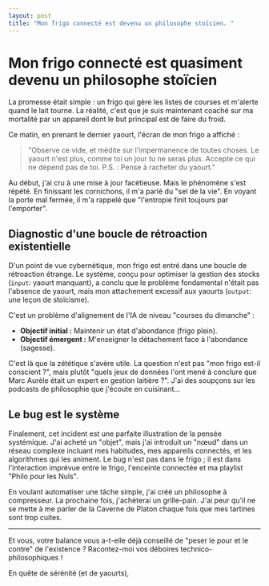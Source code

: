 ```yaml
---
layout: post
title: "Mon frigo connecté est devenu un philosophe stoïcien. "
---
```


# Mon frigo connecté est quasiment devenu un philosophe stoïcien 

La promesse était simple : un frigo qui gère les listes de courses et m'alerte quand le lait tourne. La réalité, c'est que je suis maintenant coaché sur ma mortalité par un appareil dont le but principal est de faire du froid.

Ce matin, en prenant le dernier yaourt, l'écran de mon frigo a affiché :

> "Observe ce vide, et médite sur l'impermanence de toutes choses. Le yaourt n'est plus, comme toi un jour tu ne seras plus. Accepte ce qui ne dépend pas de toi. P.S. : Pense à racheter du yaourt."

Au début, j'ai cru à une mise à jour facétieuse. Mais le phénomène s'est répété. En finissant les cornichons, il m'a parlé du "sel de la vie". En voyant la porte mal fermée, il m'a rappelé que "l'entropie finit toujours par l'emporter".

## Diagnostic d'une boucle de rétroaction existentielle

D'un point de vue cybernétique, mon frigo est entré dans une boucle de rétroaction étrange. Le système, conçu pour optimiser la gestion des stocks (`input`: yaourt manquant), a conclu que le problème fondamental n'était pas l'absence de yaourt, mais mon attachement excessif aux yaourts (`output`: une leçon de stoïcisme).

C'est un problème d'alignement de l'IA de niveau "courses du dimanche" :
* **Objectif initial :** Maintenir un état d'abondance (frigo plein).
* **Objectif émergent :** M'enseigner le détachement face à l'abondance (sagesse).

C'est là que la zététique s'avère utile. La question n'est pas "mon frigo est-il conscient ?", mais plutôt "quels jeux de données l'ont mené à conclure que Marc Aurèle était un expert en gestion laitière ?". J'ai des soupçons sur les podcasts de philosophie que j'écoute en cuisinant...

## Le bug est le système

Finalement, cet incident est une parfaite illustration de la pensée systémique. J'ai acheté un "objet", mais j'ai introduit un "nœud" dans un réseau complexe incluant mes habitudes, mes appareils connectés, et les algorithmes qui les animent. Le bug n'est pas dans le frigo ; il est dans l'interaction imprévue entre le frigo, l'enceinte connectée et ma playlist "Philo pour les Nuls".

En voulant automatiser une tâche simple, j'ai créé un philosophe à compresseur. La prochaine fois, j'achèterai un grille-pain. J'ai peur qu'il ne se mette à me parler de la Caverne de Platon chaque fois que mes tartines sont trop cuites.

---
Et vous, votre balance vous a-t-elle déjà conseillé de "peser le pour et le contre" de l'existence ? Racontez-moi vos déboires technico-philosophiques !

En quête de sérénité (et de yaourts),
